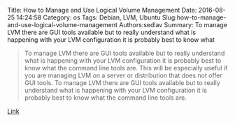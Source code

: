 Title: How to Manage and Use Logical Volume Management
Date: 2016-08-25 14:24:58
Category: os
Tags: Debian, LVM, Ubuntu
Slug:how-to-manage-and-use-logical-volume-management
Authors:sedlav
Summary: To manage LVM there are GUI tools available but to really understand what is happening with your LVM configuration it is probably best to know what 

> To manage LVM there are GUI tools available but to really understand what is happening with your LVM configuration it is probably best to know what the command line tools are. This will be especially useful if you are managing LVM on a server or distribution that does not offer GUI tools.
To manage LVM there are GUI tools available but to really understand what is happening with your LVM configuration it is probably best to know what the command line tools are.

[Link](http://www.howtogeek.com/howto/40702/how-to-manage-and-use-lvm-logical-volume-management-in-ubuntu/)

